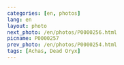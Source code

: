 ```yaml
---
categories: [en, photos]
lang: en
layout: photo
next_photo: /en/photos/P0000256.html
picname: P0000257
prev_photo: /en/photos/P0000254.html
tags: [Achas, Dead Oryx]
---
```

